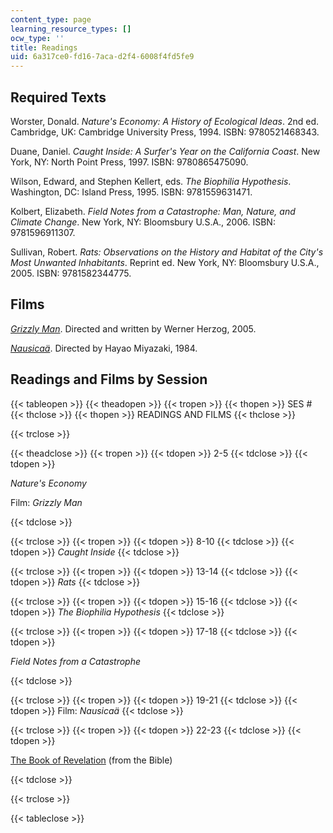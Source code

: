 ```yaml
---
content_type: page
learning_resource_types: []
ocw_type: ''
title: Readings
uid: 6a317ce0-fd16-7aca-d2f4-6008f4fd5fe9
---
```


Required Texts
--------------

Worster, Donald. _Nature's Economy: A History of Ecological Ideas_. 2nd ed. Cambridge, UK: Cambridge University Press, 1994. ISBN: 9780521468343.

Duane, Daniel. _Caught Inside: A Surfer's Year on the California Coast_. New York, NY: North Point Press, 1997. ISBN: 9780865475090.

Wilson, Edward, and Stephen Kellert, eds. _The Biophilia Hypothesis_. Washington, DC: Island Press, 1995. ISBN: 9781559631471.

Kolbert, Elizabeth. _Field Notes from a Catastrophe: Man, Nature, and Climate Change_. New York, NY: Bloomsbury U.S.A., 2006. ISBN: 9781596911307.

Sullivan, Robert. _Rats: Observations on the History and Habitat of the City's Most Unwanted Inhabitants_. Reprint ed. New York, NY: Bloomsbury U.S.A., 2005. ISBN: 9781582344775.

Films
-----

_[Grizzly Man](http://www.imdb.com/title/tt0427312/)_. Directed and written by Werner Herzog, 2005.

_[Nausicaä](http://www.imdb.com/title/tt0087544/)_. Directed by Hayao Miyazaki, 1984.

Readings and Films by Session
-----------------------------

{{< tableopen >}}
{{< theadopen >}}
{{< tropen >}}
{{< thopen >}}
SES #
{{< thclose >}}
{{< thopen >}}
READINGS AND FILMS
{{< thclose >}}

{{< trclose >}}

{{< theadclose >}}
{{< tropen >}}
{{< tdopen >}}
2-5
{{< tdclose >}}
{{< tdopen >}}


_Nature's Economy_

Film: _Grizzly Man_


{{< tdclose >}}

{{< trclose >}}
{{< tropen >}}
{{< tdopen >}}
8-10
{{< tdclose >}}
{{< tdopen >}}
_Caught Inside_
{{< tdclose >}}

{{< trclose >}}
{{< tropen >}}
{{< tdopen >}}
13-14
{{< tdclose >}}
{{< tdopen >}}
_Rats_
{{< tdclose >}}

{{< trclose >}}
{{< tropen >}}
{{< tdopen >}}
15-16
{{< tdclose >}}
{{< tdopen >}}
_The Biophilia Hypothesis_
{{< tdclose >}}

{{< trclose >}}
{{< tropen >}}
{{< tdopen >}}
17-18
{{< tdclose >}}
{{< tdopen >}}


_Field Notes from a Catastrophe_


{{< tdclose >}}

{{< trclose >}}
{{< tropen >}}
{{< tdopen >}}
19-21
{{< tdclose >}}
{{< tdopen >}}
Film: _Nausicaä_
{{< tdclose >}}

{{< trclose >}}
{{< tropen >}}
{{< tdopen >}}
22-23
{{< tdclose >}}
{{< tdopen >}}


[The Book of Revelation](http://www.gutenberg.org/etext/8066) (from the Bible)


{{< tdclose >}}

{{< trclose >}}

{{< tableclose >}}